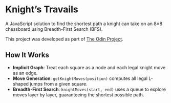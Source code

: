 # Knight’s Travails

A JavaScript solution to find the shortest path a knight can take on an 8×8 chessboard using Breadth-First Search (BFS).

This project was developed as part of [The Odin Project](https://www.theodinproject.com/lessons/javascript-knights-travails).

## How It Works

- **Implicit Graph**: Treat each square as a node and each legal knight move as an edge.
- **Move Generation**: `getKnightMoves(position)` computes all legal L-shaped jumps from a given square.
- **Breadth-First Search**: `knightMoves(start, end)` uses a queue to explore moves layer by layer, guaranteeing the shortest possible path.
